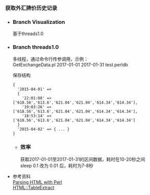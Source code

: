 ### 获取外汇牌价历史记录  

* ### Branch Visualization  
  基于threads1.0


* ### Branch threads1.0  
  多线程，通过命令行传参调用，示例：  
  GetExchangeData.pl 2017-01-01 2017-01-31 test.perldb  

  保存结构  
  ```
  {
    '2015-04-01' => 
    {
      '22:01:08' => ['618.56','613.6','621.04','621.04','614.34','614.34'],
      '19:03:26' => ['618.56','613.6','621.04','621.04','614.34','614.34'],
      '18:53:14' => ['618.56','613.6','621.04','621.04','614.34','614.34']
    }
    '2015-04-02' => { ... }
  }
  ```

  * ### 效率  
    获取2017-01-01至2017-01-31的区间数据，耗时在10-20秒之间  
    sleep 0.1 改为 0.01 后，耗时为7-8秒  

* 参考资料  
  [Parsing HTML with Perl](http://radar.oreilly.com/2014/02/parsing-html-with-perl-2.html)  
  [HTML::TableExtract](https://metacpan.org/pod/HTML::TableExtract)
